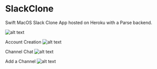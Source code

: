 # SlackClone
Swift MacOS Slack Clone App hosted on Heroku with a Parse backend.

![alt text](http://i.imgur.com/vyeb2JU.png)

Account Creation
![alt text](http://i.imgur.com/eXcA8FJ.png)

Channel Chat
![alt text](http://i.imgur.com/ZONbLKn.png)

Add a Channel
![alt text](http://i.imgur.com/i6C5tac.png)
